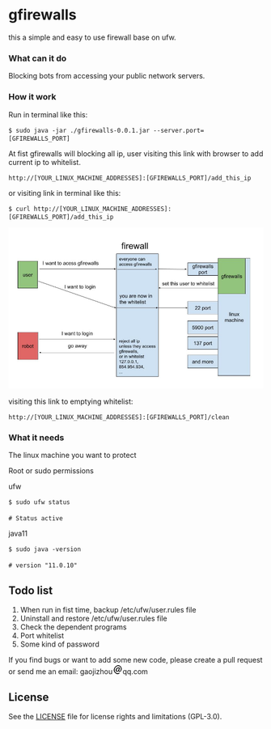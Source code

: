 # gfirewalls
this a simple and easy to use firewall base on ufw.  

### What can it do
Blocking bots from accessing your public network servers.  


### How it work
Run in terminal like this:
```shell
$ sudo java -jar ./gfirewalls-0.0.1.jar --server.port=[GFIREWALLS_PORT]
```

At fist gfirewalls will blocking all ip, user visiting this link with browser to add current ip to whitelist.  
```
http://[YOUR_LINUX_MACHINE_ADDRESSES]:[GFIREWALLS_PORT]/add_this_ip
```

or visiting link in terminal like this:
```shell
$ curl http://[YOUR_LINUX_MACHINE_ADDRESSES]:[GFIREWALLS_PORT]/add_this_ip
```

![how gfirewalls work pic](./introduction/how_gfirewalls_work.jpg)

visiting this link to emptying whitelist:
```
http://[YOUR_LINUX_MACHINE_ADDRESSES]:[GFIREWALLS_PORT]/clean
```
### What it needs
The linux machine you want to protect  

Root or sudo permissions

ufw  
```shell
$ sudo ufw status

# Status active
```
java11  
```shell
$ sudo java -version

# version "11.0.10"
```

## Todo list
1. When run in fist time, backup /etc/ufw/user.rules file 
2. Uninstall and restore /etc/ufw/user.rules file
3. Check the dependent programs  
4. Port whitelist  
5. Some kind of password  

If you find bugs or want to add some new code, please create a pull request or send me an email: gaojizhou![@](./introduction/@.png)qq.com

## License

See the [LICENSE](LICENSE.md) file for license rights and limitations (GPL-3.0).
